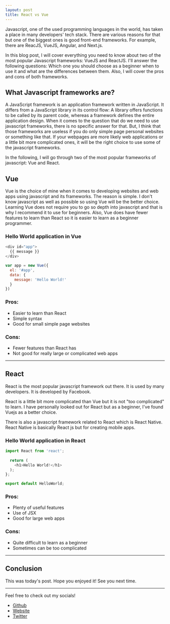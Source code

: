 ```yaml
---
layout: post
title: React vs Vue
---
```


Javascript, one of the used programming languages in the world, has taken a place in many developers' tech stack. There are various reasons for that but one of the biggest ones is good front-end frameworks. For example, there are ReacJS, VueJS, Angular, and Next.js.

In this blog post, I will cover everything you need to know about two of the most popular Javascript frameworks: VueJS and ReactJS. I'll answer the following questions: Which one you should choose as a beginner when to use it and what are the differences between them. Also, I will cover the pros and cons of both frameworks.

## What Javascript frameworks are? 

A JavaScript framework is an application framework written in JavaScript. It differs from a JavaScript library in its control flow: A library offers functions to be called by its parent code, whereas a framework defines the entire application design.
When it comes to the question that do we need to use javascript frameworks, there is no specific answer for that. But, I think that those frameworks are useless if you do only simple page personal websites or something like that. If your webpages are more likely web applications or a little bit more complicated ones, it will be the right choice to use some of the javascript frameworks.

In the following, I will go through two of the most popular frameworks of javascript: Vue and React.

## Vue
Vue is the choice of mine when it comes to developing websites and web apps using javascript and its frameworks. The reason is simple. I don't know javascript as well as possible so using Vue will be the better choice.
Learning Vue does not require you to go so depth into javascript and that is why I recommend it to use for beginners. Also, Vue does have fewer features to learn than React so it is easier to learn as a beginner programmer.


### Hello World application in Vue

```javascript
<div id="app">
  {{ message }}
</div>

var app = new Vue({
  el: '#app',
  data: {
    message: 'Hello World!'
  }
})

```

### Pros:

- Easier to learn than React
- Simple syntax
- Good for small simple page websites

### Cons:
- Fewer features than React has
- Not good for really large or complicated web apps

---

## React

React is the most popular javascript framework out there. It is used by many developers. It is developed by Facebook.

React is a little bit more complicated than Vue but it is not "too complicated" to learn. I have personally looked out for React but as a beginner, I've found Vuejs as a better choice.

There is also a javascript framework related to React which is React Native. React Native is basically React js but for creating mobile apps.


### Hello World application in React

```javascript
import React from 'react';
  
  return (
    <h1>Hello World!</h1>
  );
};

export default HelloWorld;
```

### Pros:
- Plenty of useful features
- Use of JSX
- Good for large web apps

### Cons:
- Quite difficult to learn as a beginner
- Sometimes can be too complicated

---

## Conclusion
This was today's post. Hope you enjoyed it! See you next time.

---

Feel free to check out my socials!
- [Github](https://github.com/sopanem)
- [Website](https://sopanem.github.io)
- [Twitter](https://twitter.com/sopanenm)
